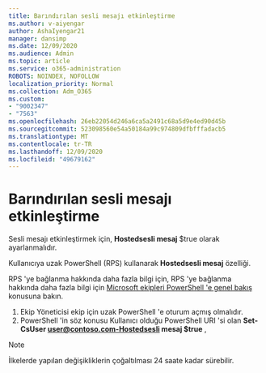 ```yaml
---
title: Barındırılan sesli mesajı etkinleştirme
ms.author: v-aiyengar
author: AshaIyengar21
manager: dansimp
ms.date: 12/09/2020
ms.audience: Admin
ms.topic: article
ms.service: o365-administration
ROBOTS: NOINDEX, NOFOLLOW
localization_priority: Normal
ms.collection: Adm_O365
ms.custom:
- "9002347"
- "7563"
ms.openlocfilehash: 26eb22054d246a6ca5a2491c68a5d9e4ed90d45b
ms.sourcegitcommit: 523098560e54a50184a99c974809dfbfffadacb5
ms.translationtype: MT
ms.contentlocale: tr-TR
ms.lasthandoff: 12/09/2020
ms.locfileid: "49679162"
---
```

# <a name="how-to-enable-hosted-voicemail"></a>Barındırılan sesli mesajı etkinleştirme

Sesli mesajı etkinleştirmek için, **Hostedsesli mesaj** $true olarak ayarlanmalıdır.

Kullanıcıya uzak PowerShell (RPS) kullanarak **Hostedsesli mesaj** özelliği.

RPS 'ye bağlanma hakkında daha fazla bilgi için, RPS 'ye bağlanma hakkında daha fazla bilgi için [Microsoft ekipleri PowerShell 'e genel bakış](https://docs.microsoft.com/microsoftteams/teams-powershell-overview) konusuna bakın.

1. Ekip Yöneticisi ekip için uzak PowerShell 'e oturum açmış olmalıdır.
1. PowerShell 'in söz konusu Kullanıcı olduğu PowerShell URI 'si olan **Set-CsUser user@contoso.com-Hostedsesli mesaj $true** ,

> [!NOTE]
> İlkelerde yapılan değişikliklerin çoğaltılması 24 saate kadar sürebilir.